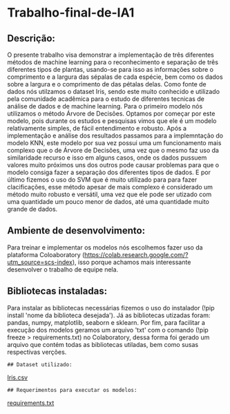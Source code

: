 # Trabalho-final-de-IA1

## Descrição:
  O presente trabalho visa demonstrar a implementação de três diferentes  métodos de machine learning para o reconhecimento e separação de três  diferentes tipos de  plantas, usando-se para isso as informações sobre o comprimento e a largura das sépalas de cada espécie, bem como os dados sobre a largura e o comprimento de das pétalas delas. 
  Como fonte de dados nós utilzamos o dataset Iris, sendo este muito conhecido e utilizado pela comunidade acadêmica para o estudo de diferentes tecnicas de análise de dados e de machine learning.
  Para o primeiro modelo nós utilizamos o método Árvore de Decisões. Optamos por começar por este modelo, pois durante os estudos e pesquisas vimos que ele é um modelo relativamente simples, de fácil entendimento e robusto. 
  Após a implementação e análise dos resultados passamos para a implemntação do modelo KNN, este modelo por sua vez possui uma um funcionamento mais complexo que o de Árvore de Decisões, uma vez que o mesmo faz uso da similaridade recurso e isso em alguns casos, onde os dados pussuem valores muito próximos uns dos outros pode causar problemas para que o modelo consiga fazer a separação dos diferentes tipos de dados.
  E por último fizemos o uso do SVM que é muito utilizado para para fazer clacificações, esse método apesar de mais complexo é considerado um método muito robusto e versátil, uma vez que ele pode ser utizado com uma quantidade um pouco menor de dados, até uma quantidade muito grande de dados.
  
  ## Ambiente de desenvolvimento:
   Para treinar e implementar os modelos nós escolhemos fazer uso da plataforma Coloaboratory (https://colab.research.google.com/?utm_source=scs-index), isso porque achamos mais interessante desenvolver o trabalho de equipe nela. 
   
   ## Bibliotecas instaladas:
   Para instalar as bibliotecas necessárias fizemos o uso do instalador (!pip install 'nome da biblioteca desejada'). 
   Já as bibliotecas utizadas foram: pandas, numpy, matplotlib, seaborn e sklearn.
   Por fim, para facilitar a execução dos modelos geramos um arquivo 'txt' com o comando (!pip freeze > requirements.txt) no Colaboratory, dessa forma foi gerado um arquivo que contém todas as bibliotecas utiladas, bem como susas respectivas verções.
    
    ## Dataset utilizado:
   [Iris.csv](https://github.com/Srryan93/Trabalho-final-de-IA1/files/9114570/Iris.csv)
    
    ## Requerimentos para executar os modelos:
   [requirements.txt](https://github.com/Srryan93/Trabalho-final-de-IA1/files/9114580/requirements.txt)

